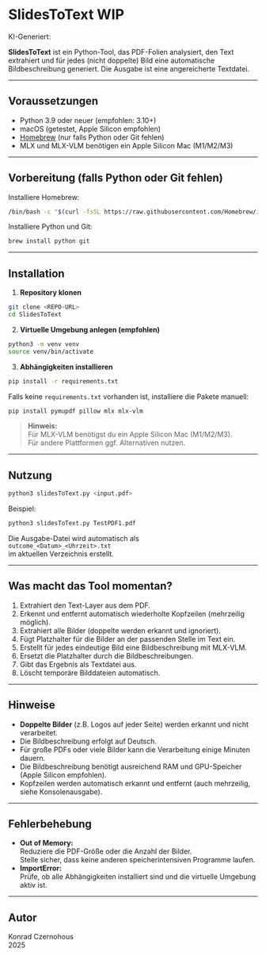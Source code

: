 # SlidesToText WIP

KI-Generiert: 

**SlidesToText** ist ein Python-Tool, das PDF-Folien analysiert, den Text extrahiert und für jedes (nicht doppelte) Bild eine automatische Bildbeschreibung generiert. Die Ausgabe ist eine angereicherte Textdatei.

---

## Voraussetzungen

- Python 3.9 oder neuer (empfohlen: 3.10+)
- macOS (getestet, Apple Silicon empfohlen)
- [Homebrew](https://brew.sh/) (nur falls Python oder Git fehlen)
- MLX und MLX-VLM benötigen ein Apple Silicon Mac (M1/M2/M3)

---

## Vorbereitung (falls Python oder Git fehlen)

Installiere Homebrew:

```bash
/bin/bash -c "$(curl -fsSL https://raw.githubusercontent.com/Homebrew/install/HEAD/install.sh)"
```

Installiere Python und Git:

```bash
brew install python git
```

---

## Installation

1. **Repository klonen**

```bash
git clone <REPO-URL>
cd SlidesToText
```

2. **Virtuelle Umgebung anlegen (empfohlen)**

```bash
python3 -m venv venv
source venv/bin/activate
```

3. **Abhängigkeiten installieren**

```bash
pip install -r requirements.txt
```

Falls keine `requirements.txt` vorhanden ist, installiere die Pakete manuell:

```bash
pip install pymupdf pillow mlx mlx-vlm
```

> **Hinweis:**  
> Für MLX-VLM benötigst du ein Apple Silicon Mac (M1/M2/M3).  
> Für andere Plattformen ggf. Alternativen nutzen.

---

## Nutzung

```bash
python3 slidesToText.py <input.pdf>
```

Beispiel:

```bash
python3 slidesToText.py TestPDF1.pdf
```

Die Ausgabe-Datei wird automatisch als  
`outcome_<Datum>_<Uhrzeit>.txt`  
im aktuellen Verzeichnis erstellt.

---

## Was macht das Tool momentan?

1. Extrahiert den Text-Layer aus dem PDF.
2. Erkennt und entfernt automatisch wiederholte Kopfzeilen (mehrzeilig möglich).
3. Extrahiert alle Bilder (doppelte werden erkannt und ignoriert).
4. Fügt Platzhalter für die Bilder an der passenden Stelle im Text ein.
5. Erstellt für jedes eindeutige Bild eine Bildbeschreibung mit MLX-VLM.
6. Ersetzt die Platzhalter durch die Bildbeschreibungen.
7. Gibt das Ergebnis als Textdatei aus.
8. Löscht temporäre Bilddateien automatisch.

---

## Hinweise

- **Doppelte Bilder** (z.B. Logos auf jeder Seite) werden erkannt und nicht verarbeitet.
- Die Bildbeschreibung erfolgt auf Deutsch.
- Für große PDFs oder viele Bilder kann die Verarbeitung einige Minuten dauern.
- Die Bildbeschreibung benötigt ausreichend RAM und GPU-Speicher (Apple Silicon empfohlen).
- Kopfzeilen werden automatisch erkannt und entfernt (auch mehrzeilig, siehe Konsolenausgabe).

---

## Fehlerbehebung

- **Out of Memory:**  
  Reduziere die PDF-Größe oder die Anzahl der Bilder.  
  Stelle sicher, dass keine anderen speicherintensiven Programme laufen.
- **ImportError:**  
  Prüfe, ob alle Abhängigkeiten installiert sind und die virtuelle Umgebung aktiv ist.

---

## Autor

Konrad Czernohous  
2025
